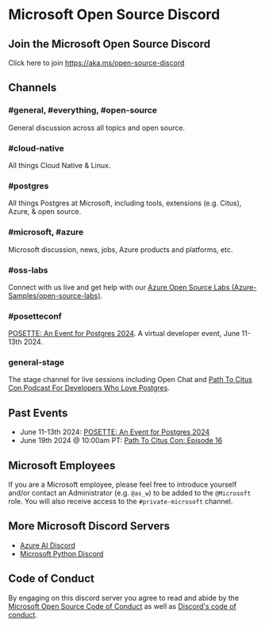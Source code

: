 # Microsoft Open Source Discord

## Join the Microsoft Open Source Discord

Click here to join <https://aka.ms/open-source-discord>

## Channels

### #general, #everything, #open-source

General discussion across all topics and open source.

### #cloud-native

All things Cloud Native & Linux.

### #postgres

All things Postgres at Microsoft, including tools, extensions (e.g. Citus), Azure, & open source.

### #microsoft, #azure

Microsoft discussion, news, jobs, Azure products and platforms, etc.

### #oss-labs

Connect with us live and get help with our [Azure Open Source Labs (Azure-Samples/open-source-labs)](https://aka.ms/oss-labs).

### #posetteconf

[POSETTE: An Event for Postgres 2024](https://aka.ms/posette). A virtual developer event, June 11-13th 2024.

### general-stage

The stage channel for live sessions including Open Chat and [Path To Citus Con Podcast For Developers Who Love Postgres](https://aka.ms/pathtocituscon).

## Past Events

- June 11-13th 2024: [POSETTE: An Event for Postgres 2024](https://aka.ms/posette)
- June 19th 2024 @ 10:00am PT: [Path To Citus Con: Episode 16](https://aka.ms/pathtocituscon)

## Microsoft Employees

If you are a Microsoft employee, please feel free to introduce yourself and/or contact an Administrator (e.g. `@as_w`) to be added to the `@Microsoft` role. You will also receive access to the `#private-microsoft` channel.

## More Microsoft Discord Servers

- [Azure AI Discord](https://discord.gg/yrTeVQwpWm)
- [Microsoft Python Discord](https://aka.ms/python-discord)

## Code of Conduct

By engaging on this discord server you agree to read and abide by the [Microsoft Open Source Code of Conduct](https://opensource.microsoft.com/codeofconduct/) as well as [Discord's code of conduct](https://discord.com/terms).
